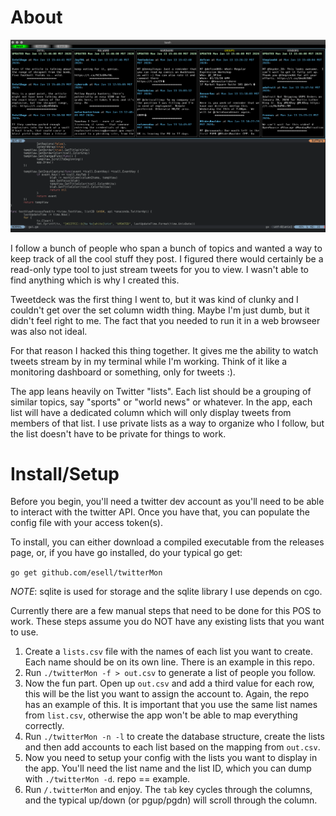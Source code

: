 # About

![](screenshot.png)

I follow a bunch of people who span a bunch of topics and wanted a way to keep track of all the cool stuff they post.
I figured there would certainly be a read-only type tool to just stream tweets for you to view. I wasn't able to find anything
which is why I created this.


Tweetdeck was the first thing I went to, but it was kind of clunky and I couldn't get over the set column width thing.
Maybe I'm just dumb, but it didn't feel right to me. The fact that you needed to run it in a web browseer was also not ideal.


For that reason I hacked this thing together. It gives me the ability to watch tweets stream by in my terminal while I'm working.
Think of it like a monitoring dashboard or something, only for tweets :).


The app leans heavily on Twitter "lists". Each list should be a grouping of similar topics, say "sports" or "world news" or whatever.
In the app, each list will have a dedicated column which will only display tweets from members of that list. I use private lists
as a way to organize who I follow, but the list doesn't have to be private for things to work.


# Install/Setup

Before you begin, you'll need a twitter dev account as you'll need to be able to interact with the twitter API. Once you have that, you
can populate the config file with your access token(s).

To install, you can either download a compiled executable from the releases page, or, if you have go installed, do your typical go get:

`go get github.com/esell/twitterMon`

*NOTE*: sqlite is used for storage and the sqlite library I use depends on cgo.


Currently there are a few manual steps that need to be done for this POS to work. These steps assume you do NOT have any existing lists that
you want to use.


1. Create a `lists.csv` file with the names of each list you want to create. Each name should be on its own line. There is an example in this repo.
2. Run `./twitterMon -f > out.csv` to generate a list of people you follow.
3. Now the fun part. Open up `out.csv` and add a third value for each row, this will be the list you want to assign the account to. Again, the repo has an example of this. It is important that you use the same list names from `list.csv`, otherwise the app won't be able to map everything correctly.
4. Run `./twitterMon -n -l` to create the database structure, create the lists and then add accounts to each list based on the mapping from `out.csv`.
5. Now you need to setup your config with the lists you want to display in the app. You'll need the list name and the list ID, which you can dump with `./twitterMon -d`. repo == example.
6. Run `/.twitterMon` and enjoy. The `tab` key cycles through the columns, and the typical up/down (or pgup/pgdn) will scroll through the column.

